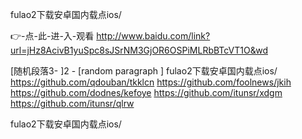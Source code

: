 
fulao2下载安卓国内载点ios/




👉-点-此-进-入-观看  http://www.baidu.com/link?url=jHz8AcivB1yuSpc8sJSrNM3GjOR6OSPiMLRbBTcVT1O&wd




[随机段落3-
]2 - [random paragraph
]
fulao2下载安卓国内载点ios/ https://github.com/qdouban/tkklcn
https://github.com/foolnews/jkih
https://github.com/dodnes/kefoye
https://github.com/itunsr/xdgm
https://github.com/itunsr/qlrw





fulao2下载安卓国内载点ios/
